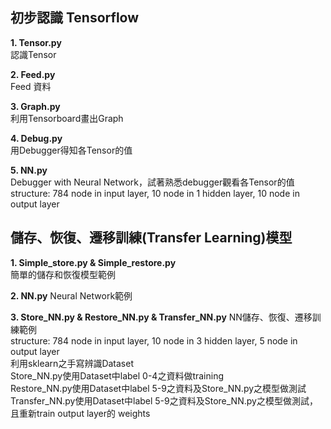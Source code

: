 ## 初步認識 Tensorflow
**1. Tensor.py**\
認識Tensor

**2. Feed.py**\
Feed 資料

**3. Graph.py**\
利用Tensorboard畫出Graph

**4. Debug.py**\
用Debugger得知各Tensor的值

**5. NN.py**\
Debugger with Neural Network，試著熟悉debugger觀看各Tensor的值\
structure: 784 node in input layer, 10 node in 1 hidden layer, 10 node in output layer

## 儲存、恢復、遷移訓練(Transfer Learning)模型

**1. Simple_store.py & Simple_restore.py**\
簡單的儲存和恢復模型範例

**2. NN.py** Neural Network範例

**3. Store_NN.py & Restore_NN.py & Transfer_NN.py** NN儲存、恢復、遷移訓練範例\
structure: 784 node in input layer, 10 node in 3 hidden layer, 5 node in output layer\
利用sklearn之手寫辨識Dataset\
Store_NN.py使用Dataset中label 0-4之資料做training\
Restore_NN.py使用Dataset中label 5-9之資料及Store_NN.py之模型做測試\
Transfer_NN.py使用Dataset中label 5-9之資料及Store_NN.py之模型做測試，且重新train output layer的 weights
